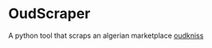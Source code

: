# OudScraper

A python tool that scraps an algerian marketplace [oudkniss](https://www.ouedkniss.com)
